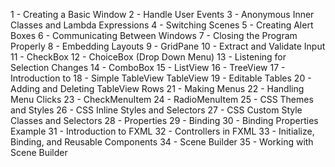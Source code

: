 1 - Creating a Basic Window
2 - Handle User Events
3 - Anonymous Inner Classes and Lambda Expressions
4 - Switching Scenes
5 - Creating Alert Boxes
6 - Communicating Between Windows
7 - Closing the Program Properly
8 - Embedding Layouts
9 - GridPane
10 - Extract and Validate Input
11 - CheckBox
12 - ChoiceBox (Drop Down Menu)
13 - Listening for Selection Changes
14 - ComboBox
15 - ListView
16 - TreeView
17 - Introduction to
18 - Simple TableView TableView
19 - Editable Tables
20 - Adding and Deleting TableView Rows
21 - Making Menus
22 - Handling Menu Clicks
23 - CheckMenuItem
24 - RadioMenuItem
25 - CSS Themes and Styles
26 - CSS Inline Styles and Selectors
27 - CSS Custom Style Classes and Selectors
28 - Properties
29 - Binding
30 - Binding Properties Example
31 - Introduction to FXML
32 - Controllers in FXML
33 - Initialize, Binding, and Reusable Components
34 - Scene Builder
35 - Working with Scene Builder
